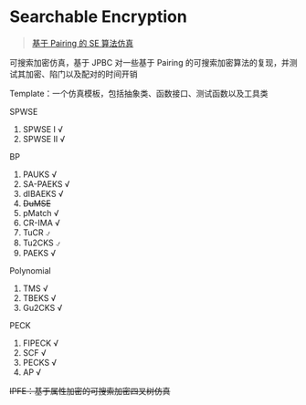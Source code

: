 # Searchable Encryption

> [基于 Pairing 的 SE 算法仿真](https://arkrypto.github.io/pages/752eb6/)

可搜索加密仿真，基于 JPBC 对一些基于 Pairing 的可搜索加密算法的复现，并测试其加密、陷门以及配对的时间开销

Template：一个仿真模板，包括抽象类、函数接口、测试函数以及工具类

SPWSE

1. SPWSE Ⅰ √
2. SPWSE Ⅱ √

BP
1. PAUKS √
2. SA-PAEKS √
3. dIBAEKS √
4. ~~DuMSE~~
5. pMatch √
6. CR-IMA √
7. TuCR ⍻
8. Tu2CKS ⍻
8. PAEKS √

Polynomial

1. TMS √
2. TBEKS √
3. Gu2CKS √

PECK

1. FIPECK √
2. SCF √
3. PECKS √
4. AP √

~~IPFE：基于属性加密的可搜索加密四叉树仿真~~

